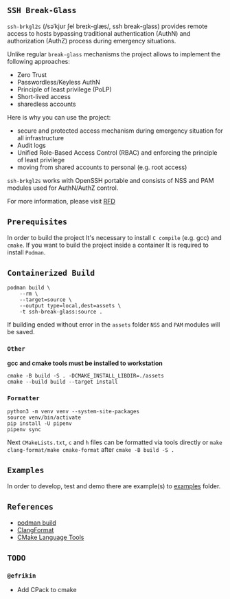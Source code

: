 ## `SSH Break-Glass`

`ssh-brkgl2s` (/səˈkjʊr ʃel breɪk-ɡlæs/, ssh break-glass) provides remote access
to hosts bypassing traditional authentication (AuthN) and authorization (AuthZ)
process during emergency situations.

Unlike regular `break-glass` mechanisms the project allows to implement the
following approaches:

- Zero Trust
- Passwordless/Keyless AuthN
- Principle of least privilege (PoLP)
- Short-lived access
- sharedless accounts

Here is why you can use the project:

- secure and protected access mechanism during emergency situation for all
infrastructure
- Audit logs
- Unified Role-Based Access Control (RBAC) and enforcing the principle of least
privilege
- moving from shared accounts to personal (e.g. root access)

`ssh-brkgl2s` works with OpenSSH portable and consists of NSS and PAM modules
used for AuthN/AuthZ control.

For more information, please visit [RFD](https://blog.evgenii.us/RFDs/0001/)

## `Prerequisites`

In order to build the project It's necessary to install `C compile` (e.g. gcc)
and `cmake`. If you want to build the project inside a container
It is required to install `Podman`.

## `Containerized Build`

```shell
podman build \
    --rm \
    --target=source \
    --output type=local,dest=assets \
    -t ssh-break-glass:source .
```

If building ended without error in the `assets` folder `NSS`
and `PAM` modules will be saved.

### `Other`

**gcc and cmake tools must be installed to workstation**

```shell
cmake -B build -S . -DCMAKE_INSTALL_LIBDIR=./assets
cmake --build build --target install
```

### `Formatter`

```shell
python3 -m venv venv --system-site-packages
source venv/bin/activate
pip install -U pipenv
pipenv sync
```

Next `CMakeLists.txt`, `c` and `h` files can be formatted via tools directly or
`make clang-format/make cmake-format` after `cmake -B build -S .`

## `Examples`

In order to develop, test and demo there are example(s) to
[examples](#examples) folder.

## `References`

- [podman build](https://docs.podman.io/en/v5.3.0/markdown/podman-build.1.html)
- [ClangFormat](https://clang.llvm.org/docs/ClangFormat.html)
- [CMake Language Tools](https://cmake-format.readthedocs.io/en/latest/format-usage.html)

## `TODO`

### `@efrikin`

- Add CPack to cmake

